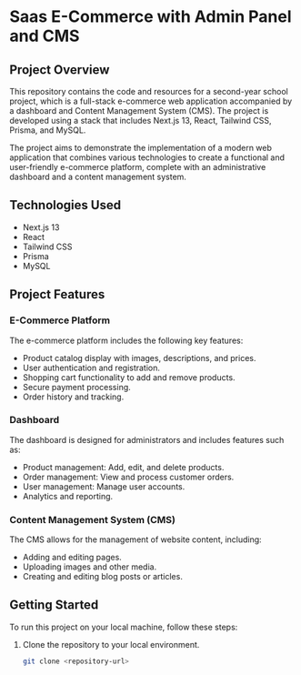 #  Saas E-Commerce with Admin Panel and CMS

## Project Overview

This repository contains the code and resources for a second-year school project, which is a full-stack e-commerce web application accompanied by a dashboard and Content Management System (CMS). The project is developed using a stack that includes Next.js 13, React, Tailwind CSS, Prisma, and MySQL.

The project aims to demonstrate the implementation of a modern web application that combines various technologies to create a functional and user-friendly e-commerce platform, complete with an administrative dashboard and a content management system. 

## Technologies Used

- Next.js 13
- React
- Tailwind CSS
- Prisma
- MySQL

## Project Features

### E-Commerce Platform

The e-commerce platform includes the following key features:

- Product catalog display with images, descriptions, and prices.
- User authentication and registration.
- Shopping cart functionality to add and remove products.
- Secure payment processing.
- Order history and tracking.

### Dashboard

The dashboard is designed for administrators and includes features such as:

- Product management: Add, edit, and delete products.
- Order management: View and process customer orders.
- User management: Manage user accounts.
- Analytics and reporting.

### Content Management System (CMS)

The CMS allows for the management of website content, including:

- Adding and editing pages.
- Uploading images and other media.
- Creating and editing blog posts or articles.

## Getting Started

To run this project on your local machine, follow these steps:

1. Clone the repository to your local environment.
   ```bash
   git clone <repository-url>
